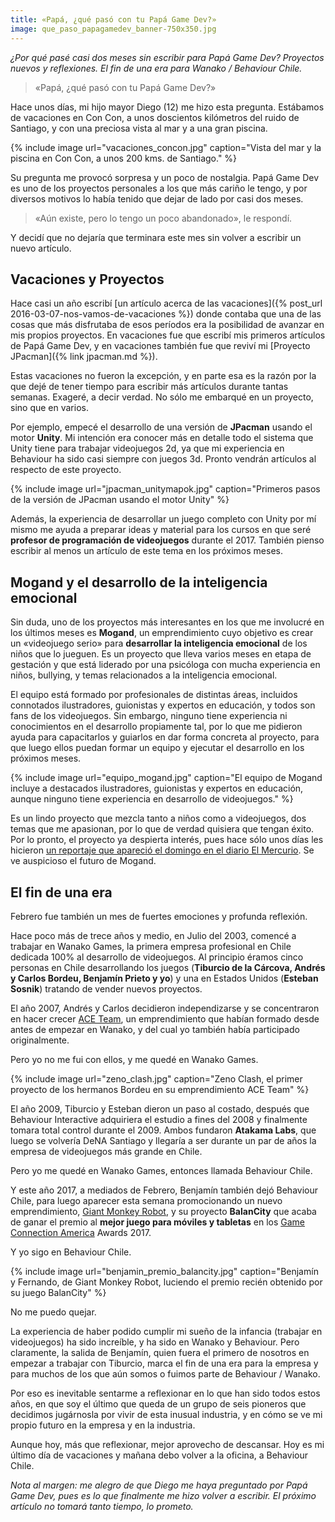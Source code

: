 ```yaml
---
title: «Papá, ¿qué pasó con tu Papá Game Dev?»
image: que_paso_papagamedev_banner-750x350.jpg
---
```


*¿Por qué pasé casi dos meses sin escribir para Papá Game Dev? Proyectos nuevos y reflexiones. El fin de una era para Wanako / Behaviour Chile.*

<!--more-->

> «Papá, ¿qué pasó con tu Papá Game Dev?»

Hace unos días, mi hijo mayor Diego (12) me hizo esta pregunta. Estábamos de vacaciones en Con Con, a unos doscientos kilómetros del ruido de Santiago, y con una preciosa vista al mar y a una gran piscina.

{% include image url="vacaciones_concon.jpg" caption="Vista del mar y la piscina en Con Con, a unos 200 kms. de Santiago." %}

Su pregunta me provocó sorpresa y un poco de nostalgia. Papá Game Dev es uno de los proyectos personales a los que más cariño le tengo, y por diversos motivos lo había tenido que dejar de lado por casi dos meses.

> «Aún existe, pero lo tengo un poco abandonado», le respondí.

Y decidí que no dejaría que terminara este mes sin volver a escribir un nuevo artículo.

## Vacaciones y Proyectos

Hace casi un año escribí [un artículo acerca de las vacaciones]({% post_url 2016-03-07-nos-vamos-de-vacaciones %}) donde contaba que una de las cosas que más disfrutaba de esos períodos era la posibilidad de avanzar en mis propios proyectos. En vacaciones fue que escribí mis primeros artículos de Papá Game Dev, y en vacaciones también fue que reviví mi [Proyecto JPacman]({% link jpacman.md %}).

Estas vacaciones no fueron la excepción, y en parte esa es la razón por la que dejé de tener tiempo para escribir más artículos durante tantas semanas. Exageré, a decir verdad. No sólo me embarqué en un proyecto, sino que en varios.

Por ejemplo, empecé el desarrollo de una versión de **JPacman** usando el motor **Unity**. Mi intención era conocer más en detalle todo el sistema que Unity tiene para trabajar videojuegos 2d, ya que mi experiencia en Behaviour ha sido casi siempre con juegos 3d. Pronto vendrán artículos al respecto de este proyecto.

{% include image url="jpacman_unitymapok.jpg" caption="Primeros pasos de la versión de JPacman usando el motor Unity" %}

Además, la experiencia de desarrollar un juego completo con Unity por mí mismo me ayuda a preparar ideas y material para los cursos en que seré **profesor de programación de videojuegos** durante el 2017. También pienso escribir al menos un artículo de este tema en los próximos meses.

## Mogand y el desarrollo de la inteligencia emocional

Sin duda, uno de los proyectos más interesantes en los que me involucré en los últimos meses es **Mogand**, un emprendimiento cuyo objetivo es crear un «videojuego serio» para **desarrollar la inteligencia emocional** de los niños que lo jueguen. Es un proyecto que lleva varios meses en etapa de gestación y que está liderado por una psicóloga con mucha experiencia en niños, bullying, y temas relacionados a la inteligencia emocional.

El equipo está formado por profesionales de distintas áreas, incluidos connotados ilustradores, guionistas y expertos en educación, y todos son fans de los videojuegos. Sin embargo, ninguno tiene experiencia ni conocimientos en el desarrollo propiamente tal, por lo que me pidieron ayuda para capacitarlos y guiarlos en dar forma concreta al proyecto, para que luego ellos puedan formar un equipo y ejecutar el desarrollo en los próximos meses.

{% include image url="equipo_mogand.jpg" caption="El equipo de Mogand incluye a destacados ilustradores, guionistas y expertos en educación, aunque ninguno tiene experiencia en desarrollo de videojuegos." %}

Es un lindo proyecto que mezcla tanto a niños como a videojuegos, dos temas que me apasionan, por lo que de verdad quisiera que tengan éxito. Por lo pronto, el proyecto ya despierta interés, pues hace sólo unos días les hicieron [un reportaje que apareció el domingo en el diario El Mercurio](http://impresa.elmercurio.com/Pages/NewsDetail.aspx?dt=2017-02-26&dtB=27-02-2017%200:00:00&PaginaId=10&bodyid=1). Se ve auspicioso el futuro de Mogand.

## El fin de una era

Febrero fue también un mes de fuertes emociones y profunda reflexión.

Hace poco más de trece años y medio, en Julio del 2003, comencé a trabajar en Wanako Games, la primera empresa profesional en Chile dedicada 100% al desarrollo de videojuegos. Al principio éramos cinco personas en Chile desarrollando los juegos (**Tiburcio de la Cárcova, Andrés y Carlos Bordeu, Benjamín Prieto y yo**) y una en Estados Unidos (**Esteban Sosnik**) tratando de vender nuevos proyectos.

El año 2007, Andrés y Carlos decidieron independizarse y se concentraron en hacer crecer [ACE Team](http://aceteam.cl/), un emprendimiento que habían formado desde antes de empezar en Wanako, y del cual yo también había participado originalmente.

Pero yo no me fui con ellos, y me quedé en Wanako Games.

{% include image url="zeno_clash.jpg" caption="Zeno Clash, el primer proyecto de los hermanos Bordeu en su emprendimiento ACE Team" %}

El año 2009, Tiburcio y Esteban dieron un paso al costado, después que Behaviour Interactive adquiriera el estudio a fines del 2008 y finalmente tomara total control durante el 2009. Ambos fundaron **Atakama Labs**, que luego se volvería DeNA Santiago y llegaría a ser durante un par de años la empresa de videojuegos más grande en Chile.

Pero yo me quedé en Wanako Games, entonces llamada Behaviour Chile.

Y este año 2017, a mediados de Febrero, Benjamín también dejó Behaviour Chile, para luego aparecer esta semana promocionando un nuevo emprendimiento, [Giant Monkey Robot](https://www.facebook.com/GiantMonkeyRobot/), y su proyecto **BalanCity** que acaba de ganar el premio al **mejor juego para móviles y tabletas** en los [Game Connection America](http://www.game-connection.com/) Awards 2017.

Y yo sigo en Behaviour Chile.

{% include image url="benjamin_premio_balancity.jpg" caption="Benjamín y Fernando, de Giant Monkey Robot, luciendo el premio recién obtenido por su juego BalanCity" %}

No me puedo quejar.

La experiencia de haber podido cumplir mi sueño de la infancia (trabajar en videojuegos) ha sido increíble, y ha sido en Wanako y Behaviour. Pero claramente, la salida de Benjamín, quien fuera el primero de nosotros en empezar a trabajar con Tiburcio, marca el fin de una era para la empresa y para muchos de los que aún somos o fuimos parte de Behaviour / Wanako.

Por eso es inevitable sentarme a reflexionar en lo que han sido todos estos años, en que soy el último que queda de un grupo de seis pioneros que decidimos jugárnosla por vivir de esta inusual industria, y en cómo se ve mi propio futuro en la empresa y en la industria.

Aunque hoy, más que reflexionar, mejor aprovecho de descansar. Hoy es mi último día de vacaciones y mañana debo volver a la oficina, a Behaviour Chile.

*Nota al margen: me alegro de que Diego me haya preguntado por Papá Game Dev, pues es lo que finalmente me hizo volver a escribir. El próximo artículo no tomará tanto tiempo, lo prometo.*
